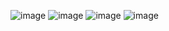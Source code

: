![image](https://github.com/user-attachments/assets/474c80ad-4097-4de1-b515-7130915f4af4)
![image](https://github.com/user-attachments/assets/210f7c7a-f9b8-43c6-8d97-85903ef9445f)
![image](https://github.com/user-attachments/assets/1629da9e-2917-4fbc-a70b-b8c155b8059d)
![image](https://github.com/user-attachments/assets/75af1908-61f6-4253-9693-b1ecc550c725)
